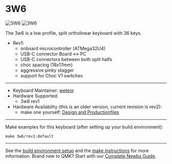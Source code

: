 # 3W6

![3W6](https://raw.githubusercontent.com/weteor/3W6/main/images/3w6_1s.jpg)
![3W6](https://raw.githubusercontent.com/weteor/3W6/main/images/3w6_3s.jpg)

The 3w6 is a low profile, split ortholinear keyboard with 36 keys.

* Rev1: 
  - onboard microcontroller (ATMega32U4)
  - USB-C connector Board <-> PC
  - USB-C connectors between both split halfs
  - choc spacing (18x17mm)
  - aggressive pinky stagger
  - support for Choc V1 switches

---

* Keyboard Maintainer: [weteor](https://github.com/weteor)
* Hardware Supported: 
    * 3w6 rev1
* Hardware Availability (this is an older version, current revision is rev2): 
    * make one yourself: [Design and Productionfiles](https://github.com/weteor/3w6)
---
Make examples for this keyboard (after setting up your build environment):

    make 3w6/rev1:default
   
 ---

See the [build environment setup](https://docs.qmk.fm/#/getting_started_build_tools) and the [make instructions](https://docs.qmk.fm/#/getting_started_make_guide) for more information. Brand new to QMK? Start with our [Complete Newbs Guide](https://docs.qmk.fm/#/newbs).
